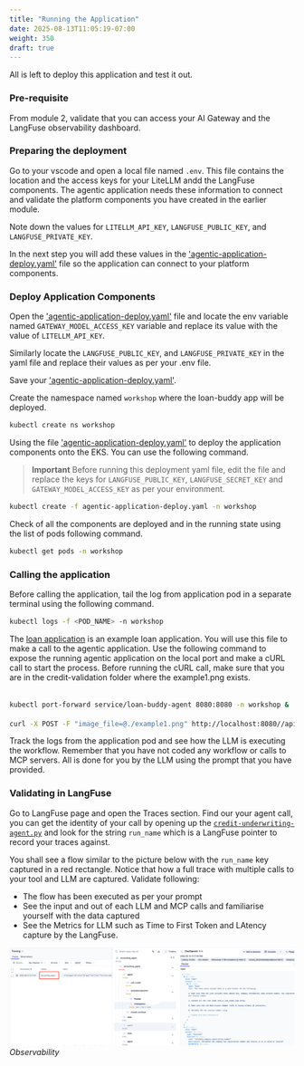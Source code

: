 ```yaml
---
title: "Running the Application"
date: 2025-08-13T11:05:19-07:00
weight: 350
draft: true
---
```


All is left to deploy this application and test it out.

### Pre-requisite

From module 2, validate that you can access your AI Gateway and the LangFuse observability dashboard.

### Preparing the deployment

Go to your vscode and open a local file named `.env`. This file contains the location and the access keys for your LiteLLM andd the LangFuse components. The agentic application needs these information to connect and validate the platform components you have created in the earlier module.

Note down the values for `LITELLM_API_KEY`, `LANGFUSE_PUBLIC_KEY`, and `LANGFUSE_PRIVATE_KEY`.

In the next step you will add these values in the ['agentic-application-deploy.yaml'](../../static/code/module3/credit-validation/agentic-application-deployment.yaml) file so the application can connect to your platform components.

### Deploy Application Components

Open the ['agentic-application-deploy.yaml'](../../static/code/module3/credit-validation/agentic-application-deployment.yaml) file and locate the env variable named `GATEWAY_MODEL_ACCESS_KEY` variable and replace its value with the value of `LITELLM_API_KEY`.

Similarly locate the `LANGFUSE_PUBLIC_KEY`, and `LANGFUSE_PRIVATE_KEY` in the yaml file and replace their values as per your .env file.

Save your ['agentic-application-deploy.yaml'](../../static/code/module3/credit-validation/agentic-application-deployment.yaml).

Create the namespace named `workshop` where the loan-buddy app will be deployed.

```bash
kubectl create ns workshop
```

Using the file ['agentic-application-deploy.yaml'](../../static/code/module3/credit-validation/agentic-application-deployment.yaml) to deploy the application components onto the EKS. You can use the following command.
> **Important**
> Before running this deployment yaml file, edit the file and replace the keys for `LANGFUSE_PUBLIC_KEY`, `LANGFUSE_SECRET_KEY` and `GATEWAY_MODEL_ACCESS_KEY` as per your environment.

```bash
kubectl create -f agentic-application-deploy.yaml -n workshop
```

Check of all the components are deployed and in the running state using the list of pods following command.

```bash
kubectl get pods -n workshop
```

### Calling the application

Before calling the application, tail the log from application pod in a separate terminal using the following command.

```bash
kubectl logs -f <POD_NAME> -n workshop
```

The [loan application](../../static/code/module3/credit-validation/example1.png) is an example loan application. You will use this file to make a call to the agentic application. Use the following command to expose the running agentic application on the local port and make a cURL call to start the process. Before running the cURL call, make sure that you are in the credit-validation folder where the example1.png exists.

```bash

kubectl port-forward service/loan-buddy-agent 8080:8080 -n workshop &

curl -X POST -F "image_file=@./example1.png" http://localhost:8080//api/process_credit_application_with_upload
```

Track the logs from the application pod and see how the LLM is executing the workflow. Remember that you have not coded any workflow or calls to MCP servers. All is done for you by the LLM using the prompt that you have provided.

### Validating in LangFuse

Go to LangFuse page and open the Traces section. Find our your agent call, you can get the identity of your call by opening up the [`credit-underwriting-agent.py`](../../static/code/module3/credit-validation/credit-underwriting-agent.py) and look for the string `run_name` which is a LangFuse pointer to record your traces against.

You shall see a flow similar to the picture below with the `run_name` key captured in a red rectangle. Notice that how a full trace with multiple calls to your tool and LLM are captured. Validate following:

- The flow has been executed as per your prompt
- See the input and out of each LLM and MCP calls and familiarise yourself with the data captured
- See the Metrics for LLM such as Time to First Token and LAtency capture by the LangFuse.

![LangFuse](../../static/images/module-3/LoanBuddy-Observability.png)
*Observability*
